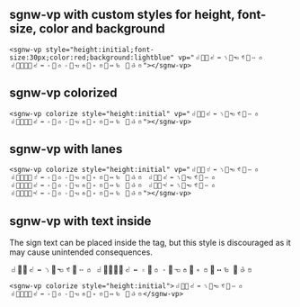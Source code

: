 
## sgnw-vp with custom styles for height, font-size, color and background

<sgnw-vp style="height:initial;font-size:30px;color:red;background:lightblue" vp="𝠀񁲡񈩧𝠃𝤘𝤣񁲡𝣳𝣩񈩧𝤉𝣻 𝠀񃊢񃊫񋛕񆇡𝠃𝤘𝤧񃊫𝣻𝤕񃊢𝣴𝣼񆇡𝤎𝤂񋛕𝤆𝣦 񏌁𝣢𝤂"></sgnw-vp>

    <sgnw-vp style="height:initial;font-size:30px;color:red;background:lightblue" vp="𝠀񁲡񈩧𝠃𝤘𝤣񁲡𝣳𝣩񈩧𝤉𝣻 𝠀񃊢񃊫񋛕񆇡𝠃𝤘𝤧񃊫𝣻𝤕񃊢𝣴𝣼񆇡𝤎𝤂񋛕𝤆𝣦 񏌁𝣢𝤂"></sgnw-vp>

## sgnw-vp colorized

<sgnw-vp colorize style="height:initial" vp="𝠀񁲡񈩧𝠃𝤘𝤣񁲡𝣳𝣩񈩧𝤉𝣻 𝠀񃊢񃊫񋛕񆇡𝠃𝤘𝤧񃊫𝣻𝤕񃊢𝣴𝣼񆇡𝤎𝤂񋛕𝤆𝣦 񏌁𝣢𝤂"></sgnw-vp>

    <sgnw-vp colorize style="height:initial" vp="𝠀񁲡񈩧𝠃𝤘𝤣񁲡𝣳𝣩񈩧𝤉𝣻 𝠀񃊢񃊫񋛕񆇡𝠃𝤘𝤧񃊫𝣻𝤕񃊢𝣴𝣼񆇡𝤎𝤂񋛕𝤆𝣦 񏌁𝣢𝤂"></sgnw-vp>

## sgnw-vp with lanes

<sgnw-vp colorize style="height:initial" vp="𝠀񁲡񈩧𝠂𝤘𝤣񁲡𝣳𝣩񈩧𝤉𝣻 𝠀񃊢񃊫񋛕񆇡𝠂𝤘𝤧񃊫𝣻𝤕񃊢𝣴𝣼񆇡𝤎𝤂񋛕𝤆𝣦 񏌁𝣢𝤂 𝠀񁲡񈩧𝠃𝤘𝤣񁲡𝣳𝣩񈩧𝤉𝣻 𝠀񃊢񃊫񋛕񆇡𝠃𝤘𝤧񃊫𝣻𝤕񃊢𝣴𝣼񆇡𝤎𝤂񋛕𝤆𝣦 񏌁𝣢𝤂 𝠀񁲡񈩧𝠄𝤘𝤣񁲡𝣳𝣩񈩧𝤉𝣻 𝠀񃊢񃊫񋛕񆇡𝠄𝤘𝤧񃊫𝣻𝤕񃊢𝣴𝣼񆇡𝤎𝤂񋛕𝤆𝣦 񏌁𝣢𝤂"></sgnw-vp>

    <sgnw-vp colorize style="height:initial" vp="𝠀񁲡񈩧𝠂𝤘𝤣񁲡𝣳𝣩񈩧𝤉𝣻 𝠀񃊢񃊫񋛕񆇡𝠂𝤘𝤧񃊫𝣻𝤕񃊢𝣴𝣼񆇡𝤎𝤂񋛕𝤆𝣦 񏌁𝣢𝤂 𝠀񁲡񈩧𝠃𝤘𝤣񁲡𝣳𝣩񈩧𝤉𝣻 𝠀񃊢񃊫񋛕񆇡𝠃𝤘𝤧񃊫𝣻𝤕񃊢𝣴𝣼񆇡𝤎𝤂񋛕𝤆𝣦 񏌁𝣢𝤂 𝠀񁲡񈩧𝠄𝤘𝤣񁲡𝣳𝣩񈩧𝤉𝣻 𝠀񃊢񃊫񋛕񆇡𝠄𝤘𝤧񃊫𝣻𝤕񃊢𝣴𝣼񆇡𝤎𝤂񋛕𝤆𝣦 񏌁𝣢𝤂"></sgnw-vp>

## sgnw-vp with text inside

The sign text can be placed inside the tag, but this style is discouraged as it may cause unintended consequences.

<sgnw-vp colorize style="height:initial">𝠀񁲡񈩧𝠃𝤘𝤣񁲡𝣳𝣩񈩧𝤉𝣻 𝠀񃊢񃊫񋛕񆇡𝠃𝤘𝤧񃊫𝣻𝤕񃊢𝣴𝣼񆇡𝤎𝤂񋛕𝤆𝣦 񏌁𝣢𝤂</sgnw-vp>

    <sgnw-vp colorize style="height:initial">𝠀񁲡񈩧𝠃𝤘𝤣񁲡𝣳𝣩񈩧𝤉𝣻 𝠀񃊢񃊫񋛕񆇡𝠃𝤘𝤧񃊫𝣻𝤕񃊢𝣴𝣼񆇡𝤎𝤂񋛕𝤆𝣦 񏌁𝣢𝤂</sgnw-vp>
